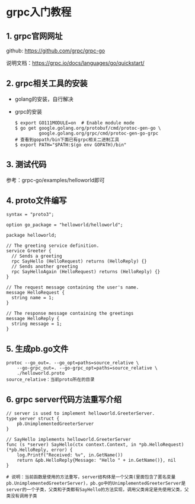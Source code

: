 # grpc入门教程

## 1. grpc官网网址

github: https://github.com/grpc/grpc-go

说明文档：https://grpc.io/docs/languages/go/quickstart/

## 2. grpc相关工具的安装

* golang的安装，自行解决

* grpc的安装

  ```shell
  $ export GO111MODULE=on  # Enable module mode
  $ go get google.golang.org/protobuf/cmd/protoc-gen-go \
           google.golang.org/grpc/cmd/protoc-gen-go-grpc
  # 查看到gopath/bin下面已有grpc相关二进制工具       
  $ export PATH="$PATH:$(go env GOPATH)/bin"
  ```

## 3. 测试代码

参考：grpc-go/examples/helloworld即可

## 4. proto文件编写

```shell
syntax = "proto3";

option go_package = "helloworld/helloworld";

package helloworld;

// The greeting service definition.
service Greeter {
  // Sends a greeting
  rpc SayHello (HelloRequest) returns (HelloReply) {}
  // Sends another greeting
  rpc SayHelloAgain (HelloRequest) returns (HelloReply) {}
}

// The request message containing the user's name.
message HelloRequest {
  string name = 1;
}

// The response message containing the greetings
message HelloReply {
  string message = 1;
}
```

## 5. 生成pb.go文件

```shell
protoc --go_out=. --go_opt=paths=source_relative \
    --go-grpc_out=. --go-grpc_opt=paths=source_relative \
    ./helloworld.proto
source_relative：当前proto所在的目录
```

## 6. grpc server代码方法重写介绍

```shell
// server is used to implement helloworld.GreeterServer.
type server struct {
	pb.UnimplementedGreeterServer
}

// SayHello implements helloworld.GreeterServer
func (s *server) SayHello(ctx context.Context, in *pb.HelloRequest) (*pb.HelloReply, error) {
	log.Printf("Received: %v", in.GetName())
	return &pb.HelloReply{Message: "Hello " + in.GetName()}, nil
}

# 说明：当前函数是使用的方法重写，server结构体是一个父类(里面包含了匿名变量	pb.UnimplementedGreeterServer)，pb.go中的UnimplementedGreeterServer是server的一个子类，父类和子类都有SayHello的方法实现，调用父类肯定是先使用父类，父类没有调用子类
```

